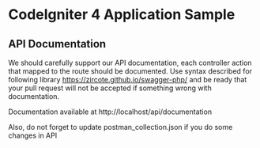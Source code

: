 # CodeIgniter 4 Application Sample


## API Documentation

We should carefully support our API documentation, each controller action that mapped to the route should be documented.
Use syntax described for following library https://zircote.github.io/swagger-php/ and be ready that your pull request
will not be accepted if something wrong with documentation.

Documentation available at http://localhost/api/documentation

Also, do not forget to update postman_collection.json if you do some changes in API